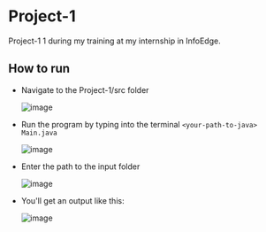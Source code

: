 # Project-1
Project-1 1 during my training at my internship in InfoEdge.

## How to run

- Navigate to the Project-1/src folder
  
  ![image](https://github.com/user-attachments/assets/01438b71-08e2-471f-baea-6b1c466b68b2)
  
- Run the program by typing into the terminal `<your-path-to-java> Main.java`
  
  ![image](https://github.com/user-attachments/assets/1b5f699b-6821-41d5-8ff0-62890859c09c)
  
- Enter the path to the input folder

  ![image](https://github.com/user-attachments/assets/c81bb68f-0733-4b63-ad23-c95f54df5b53)

- You'll get an output like this:

  ![image](https://github.com/user-attachments/assets/63267287-da50-41a5-a8a6-8047fba0fbc4)
